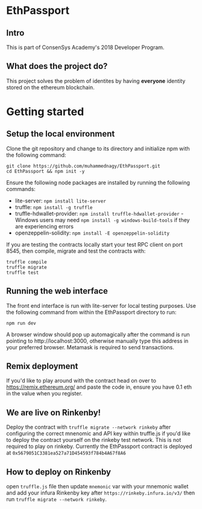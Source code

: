 # EthPassport

## Intro
This is part of ConsenSys Academy's 2018 Developer Program.

## What does the project do?
This project solves the problem of  identites by having **everyone** identity stored on the ethereum  blockchain.

# Getting started
## Setup the local environment

Clone the git repository and change to its directory and initialize npm with the following command:
```
git clone https://github.com/muhammednagy/EthPassport.git
cd EthPassport && npm init -y
```
Ensure the following node packages are installed by running the following commands:

- lite-server: `npm install lite-server`
- truffle: `npm install -g truffle`
- truffle-hdwallet-provider: `npm install truffle-hdwallet-provider` - Windows users may need `npm install -g windows-build-tools` if they are experiencing errors
- openzeppelin-solidity: `npm install -E openzeppelin-solidity`

If you are testing the contracts locally start your test RPC client on port 8545, then compile, migrate and test the contracts with: 
```
truffle compile
truffle migrate
truffle test
```
## Running the web interface

The front end interface is run with lite-server for local testing purposes. Use the following command from within the EthPassport directory to run:

`npm run dev`

A browser window should pop up automagically after the command is run pointing to http://localhost:3000, otherwise manually type this address in your preferred browser. Metamask is required to send transactions.


## Remix deployment

If you'd like to play around with the contract head on over to https://remix.ethereum.org/ and paste the code in, ensure you have 0.1 eth in the value when you register.

## We are live on Rinkenby!


Deploy the contract with `truffle migrate --network rinkeby` after configuring the correct mnenomic and API key within truffle.js if you'd like to deploy the contract yourself on the rinkeby test network. This is not required to play on rinkeby. Currently the EthPassport contract is deployed at `0x5679051C3381ea527a71D454593f784b4A67f8A6`

##  How to deploy on Rinkenby
open `truffle.js` file then update `mnemonic` var with your mnemonic wallet and add your infura Rinkenby key after `https://rinkeby.infura.io/v3/`
then run `truffle migrate --network rinkeby`.